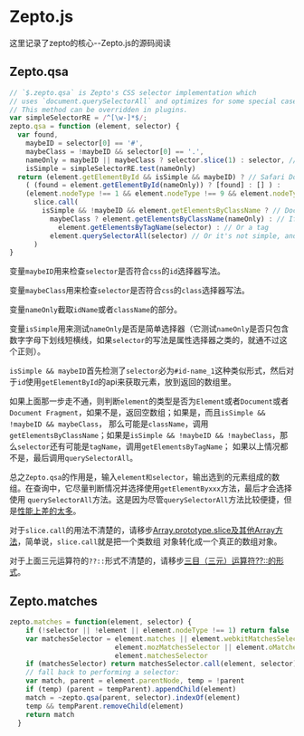 # Zepto.js
这里记录了zepto的核心--Zepto.js的源码阅读

## Zepto.qsa
```javascript
// `$.zepto.qsa` is Zepto's CSS selector implementation which
// uses `document.querySelectorAll` and optimizes for some special cases, like `#id`.
// This method can be overridden in plugins.
var simpleSelectorRE = /^[\w-]*$/;
zepto.qsa = function (element, selector) {
  var found,
    maybeID = selector[0] == '#',
    maybeClass = !maybeID && selector[0] == '.',
    nameOnly = maybeID || maybeClass ? selector.slice(1) : selector, // Ensure that a 1 char tag name still gets checked
    isSimple = simpleSelectorRE.test(nameOnly)
  return (element.getElementById && isSimple && maybeID) ? // Safari DocumentFragment doesn't have getElementById
    ( (found = element.getElementById(nameOnly)) ? [found] : [] ) :
    (element.nodeType !== 1 && element.nodeType !== 9 && element.nodeType !== 11) ? [] :
      slice.call(
        isSimple && !maybeID && element.getElementsByClassName ? // DocumentFragment doesn't have getElementsByClassName/TagName
          maybeClass ? element.getElementsByClassName(nameOnly) : // If it's simple, it could be a class
            element.getElementsByTagName(selector) : // Or a tag
          element.querySelectorAll(selector) // Or it's not simple, and we need to query all
      )
}
```
变量`maybeID`用来检查`selector`是否符合`css`的`id`选择器写法。

变量`maybeClass`用来检查`selector`是否符合`css`的`class`选择器写法。

变量`nameOnly`截取`idName`或者`className`的部分。

变量`isSimple`用来测试`nameOnly`是否是简单选择器（它测试`nameOnly`是否只包含数字字母下划线短横线，如果`selector`的写法是属性选择器之类的，就通不过这个正则）。

`isSimple && maybeID`首先检测了`selector`必为`#id-name_1`这种类似形式，然后对于`id`使用`getElementById`的api来获取元素，放到返回的数组里。

如果上面那一步走不通，则判断`element`的类型是否为`Element`或者`Document`或者`Document Fragment`，如果不是，返回空数组；如果是，而且`isSimple && !maybeID && maybeClass`，
那么可能是`className`，调用`getElementsByClassName`；如果是`isSimple && !maybeID && !maybeClass`，那么`selector`还有可能是`tagName`，调用`getElementsByTagName`；
如果以上情况都不是，最后调用`querySelectorAll`。

总之`Zepto.qsa`的作用是，输入`element和selector`，输出选到的元素组成的数组。在查询中，它尽量判断情况并选择使用`getElementByxxx`方法，最后才会选择使用
`querySelectorAll`方法。这是因为尽管`querySelectorAll`方法比较便捷，但是[性能上差的太多](https://www.zhihu.com/question/24702250/answer/29162146)。

对于`slice.call`的用法不清楚的，请移步[Array.prototype.slice及其他Array方法](https://segmentfault.com/a/1190000008940666)，简单说，`slice.call`就是把一个类数组
对象转化成一个真正的数组对象。

对于上面三元运算符的`??::`形式不清楚的，请移步[三目（三元）运算符??::的形式](https://segmentfault.com/a/1190000008939524)。

## Zepto.matches
```javascript
zepto.matches = function(element, selector) {
    if (!selector || !element || element.nodeType !== 1) return false
    var matchesSelector = element.matches || element.webkitMatchesSelector ||
                          element.mozMatchesSelector || element.oMatchesSelector ||
                          element.matchesSelector
    if (matchesSelector) return matchesSelector.call(element, selector)
    // fall back to performing a selector:
    var match, parent = element.parentNode, temp = !parent
    if (temp) (parent = tempParent).appendChild(element)
    match = ~zepto.qsa(parent, selector).indexOf(element)
    temp && tempParent.removeChild(element)
    return match
  }
```
